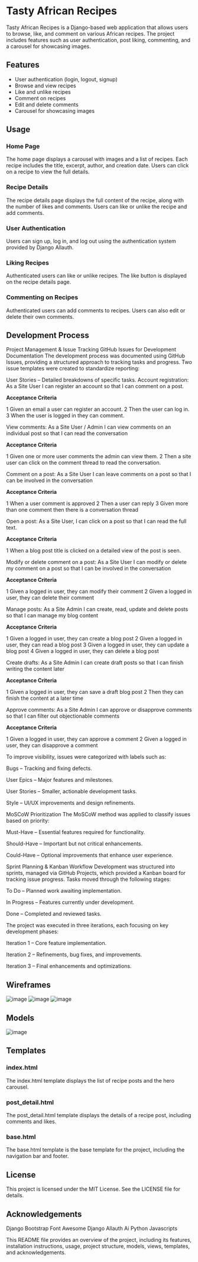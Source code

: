 ﻿# Tasty African Recipes

Tasty African Recipes is a Django-based web application that allows users to browse, like, and comment on various African recipes. The project includes features such as user authentication, post liking, commenting, and a carousel for showcasing images.

## Features

- User authentication (login, logout, signup)
- Browse and view recipes
- Like and unlike recipes
- Comment on recipes
- Edit and delete comments
- Carousel for showcasing images

## Usage

### Home Page
The home page displays a carousel with images and a list of recipes. Each recipe includes the title, excerpt, author, and creation date. Users can click on a recipe to view the full details.

### Recipe Details
The recipe details page displays the full content of the recipe, along with the number of likes and comments. Users can like or unlike the recipe and add comments.

### User Authentication
Users can sign up, log in, and log out using the authentication system provided by Django Allauth.

### Liking Recipes
Authenticated users can like or unlike recipes. The like button is displayed on the recipe details page.

### Commenting on Recipes
Authenticated users can add comments to recipes. Users can also edit or delete their own comments.

## Development Process

Project Management & Issue Tracking
GitHub Issues for Development Documentation
The development process was documented using GitHub Issues, providing a structured approach to tracking tasks and progress. Two issue templates were created to standardize reporting:

User Stories – Detailed breakdowns of specific tasks.
Account registration: As a Site User I can register an account so that I can comment on a post.

**Acceptance Criteria**

1 Given an email a user can register an account.
2 Then the user can log in.
3 When the user is logged in they can comment.




View comments: As a Site User / Admin I can view comments on an individual post so that I can read the conversation

**Acceptance Criteria**

1 Given one or more user comments the admin can view them.
2 Then a site user can click on the comment thread to read the conversation.


Comment on a post: As a Site User I can leave comments on a post so that I can be involved in the conversation

**Acceptance Criteria**

1 When a user comment is approved
2 Then a user can reply
3 Given more than one comment then there is a conversation thread


Open a post: As a Site User, I can click on a post so that I can read the full text.

**Acceptance Criteria**

1 When a blog post title is clicked on a detailed view of the post is seen.


Modify or delete comment on a post: As a Site User I can modify or delete my comment on a post so that I can be involved in the conversation


**Acceptance Criteria**

1 Given a logged in user, they can modify their comment
2 Given a logged in user, they can delete their comment

Manage posts: As a Site Admin I can create, read, update and delete posts so that I can manage my blog content


**Acceptance Criteria**

1 Given a logged in user, they can create a blog post
2 Given a logged in user, they can read a blog post
3 Given a logged in user, they can update a blog post
4 Given a logged in user, they can delete a blog post

Create drafts: As a Site Admin I can create draft posts so that I can finish writing the content later


**Acceptance Criteria**

1 Given a logged in user, they can save a draft blog post
2 Then they can finish the content at a later time

Approve comments: As a Site Admin I can approve or disapprove comments so that I can filter out objectionable comments


**Acceptance Criteria**

1 Given a logged in user, they can approve a comment
2 Given a logged in user, they can disapprove a comment


To improve visibility, issues were categorized with labels such as:

Bugs – Tracking and fixing defects.

User Epics – Major features and milestones.

User Stories – Smaller, actionable development tasks.

Style – UI/UX improvements and design refinements.

MoSCoW Prioritization
The MoSCoW method was applied to classify issues based on priority:

Must-Have – Essential features required for functionality.

Should-Have – Important but not critical enhancements.

Could-Have – Optional improvements that enhance user experience.

Sprint Planning & Kanban Workflow
Development was structured into sprints, managed via GitHub Projects, which provided a Kanban board for tracking issue progress. Tasks moved through the following stages:

To Do – Planned work awaiting implementation.

In Progress – Features currently under development.

Done – Completed and reviewed tasks.

The project was executed in three iterations, each focusing on key development phases:

Iteration 1 – Core feature implementation.

Iteration 2 – Refinements, bug fixes, and improvements.

Iteration 3 – Final enhancements and optimizations.

## Wireframes

![image](https://github.com/user-attachments/assets/42e62b53-36c6-4fd6-9481-d97d79006d45)
![image](https://github.com/user-attachments/assets/05956ab5-e148-4d65-96fb-c69d546d6291)
![image](https://github.com/user-attachments/assets/44ec1553-f5aa-446f-95aa-79c12f8e44fd)



## Models
![image](https://github.com/user-attachments/assets/b6b27fa7-501b-4f11-aa53-766acce273c7)



## Templates

### index.html
The index.html template displays the list of recipe posts and the hero carousel.

### post_detail.html
The post_detail.html template displays the details of a recipe post, including comments and likes.

### base.html
The base.html template is the base template for the project, including the navigation bar and footer.

## License
This project is licensed under the MIT License. See the LICENSE file for details.

## Acknowledgements
Django
Bootstrap
Font Awesome
Django Allauth
Ai
Python
Javascripts

This README file provides an overview of the project, including its features, installation instructions, usage, project structure, models, views, templates, and acknowledgements. 
